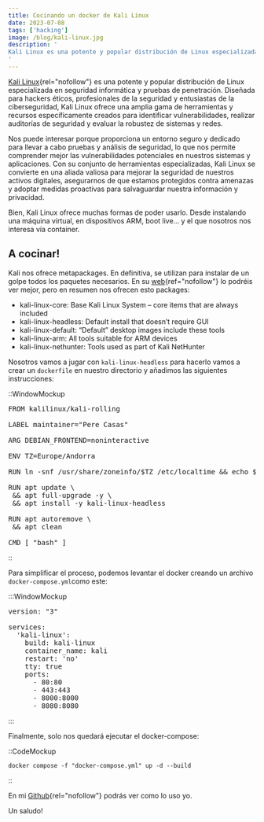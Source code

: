 ```yaml
---
title: Cocinando un docker de Kali Linux
date: 2023-07-08
tags: ['hacking']
image: /blog/kali-linux.jpg
description: '
Kali Linux es una potente y popular distribución de Linux especializada en seguridad informática y pruebas de penetración. Diseñada para hackers éticos, profesionales de la seguridad y entusiastas de la ciberseguridad, Kali Linux ofrece una amplia gama de herramientas y recursos específicamente creados para identificar vulnerabilidades, realizar auditorías de seguridad y evaluar la robustez de sistemas y redes.
'
---
```


[Kali Linux](https://www.kali.org "Kali Linux"){rel="nofollow"} es una potente y popular distribución de Linux especializada en seguridad informática y pruebas de penetración. Diseñada para hackers éticos, profesionales de la seguridad y entusiastas de la ciberseguridad, Kali Linux ofrece una amplia gama de herramientas y recursos específicamente creados para identificar vulnerabilidades, realizar auditorías de seguridad y evaluar la robustez de sistemas y redes.

Nos puede interesar porque proporciona un entorno seguro y dedicado para llevar a cabo pruebas y análisis de seguridad, lo que nos permite comprender mejor las vulnerabilidades potenciales en nuestros sistemas y aplicaciones. Con su conjunto de herramientas especializadas, Kali Linux se convierte en una aliada valiosa para mejorar la seguridad de nuestros activos digitales, asegurarnos de que estamos protegidos contra amenazas y adoptar medidas proactivas para salvaguardar nuestra información y privacidad.

Bien, Kali Linux ofrece muchas formas de poder usarlo. Desde instalando una máquina virtual, en dispositivos ARM, boot live... y el que nosotros nos interesa vía container.

<h2>A cocinar!</h2>

Kali nos ofrece metapackages. En definitiva, se utilizan para instalar de un golpe todos los paquetes necesarios. En su [web](https://www.kali.org/docs/general-use/metapackages/){ref="nofollow"} lo podréis ver mejor, pero en resumen nos ofrecen esto packages:

- kali-linux-core: Base Kali Linux System – core items that are always included
- kali-linux-headless: Default install that doesn’t require GUI
- kali-linux-default: “Default” desktop images include these tools
- kali-linux-arm: All tools suitable for ARM devices
- kali-linux-nethunter: Tools used as part of Kali NetHunter

Nosotros vamos a jugar con `kali-linux-headless` para hacerlo vamos a crear un `dockerfile` en nuestro directorio y añadimos las siguientes instrucciones:

::WindowMockup

<pre>
FROM kalilinux/kali-rolling

LABEL maintainer="Pere Casas"

ARG DEBIAN_FRONTEND=noninteractive

ENV TZ=Europe/Andorra

RUN ln -snf /usr/share/zoneinfo/$TZ /etc/localtime && echo $TZ > /etc/timezone

RUN apt update \
 && apt full-upgrade -y \
 && apt install -y kali-linux-headless

RUN apt autoremove \
 && apt clean

CMD [ "bash" ]
</pre>

::

Para simplificar el proceso, podemos levantar el docker creando un archivo `docker-compose.yml`como este:

:::WindowMockup

<pre>
version: "3"

services:
  'kali-linux':
    build: kali-linux
    container_name: kali
    restart: 'no'
    tty: true
    ports:
      - 80:80
      - 443:443
      - 8000:8000
      - 8080:8080
</pre>

:::

Finalmente, solo nos quedará ejecutar el docker-compose:

::CodeMockup

  <pre data-prefix="$"><code>docker compose -f "docker-compose.yml" up -d --build</code></pre>

::

En mi [Github](https://github.com/pcasaspere/sec-containers){rel="nofollow"} podrás ver como lo uso yo.

Un saludo!

